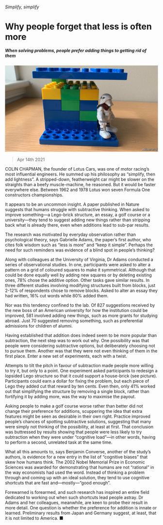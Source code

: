 ###### Simplify, simplify

# Why people forget that less is often more 

##### When solving problems, people prefer adding things to getting rid of them 

![image](images/20210417_stp001.jpg) 

> Apr 14th 2021 

COLIN CHAPMAN, the founder of Lotus Cars, was one of motor racing’s most influential engineers. He summed up his philosophy as “simplify, then add lightness”. A stripped-down, featherweight car might be slower on the straights than a beefy muscle-machine, he reasoned. But it would be faster everywhere else. Between 1962 and 1978 Lotus won seven Formula One constructors championships.

It appears to be an uncommon insight. A paper published in Nature suggests that humans struggle with subtractive thinking. When asked to improve something—a Lego-brick structure, an essay, a golf course or a university—they tend to suggest adding new things rather than stripping back what is already there, even when additions lead to sub-par results.


The research was motivated by everyday observation rather than psychological theory, says Gabrielle Adams, the paper’s first author, who cites folk wisdom such as “less is more” and “keep it simple”. Perhaps the need for such reminders was evidence of a blind spot in people’s thinking?

Along with colleagues at the University of Virginia, Dr Adams conducted a series of observational studies. In one, participants were asked to alter a pattern on a grid of coloured squares to make it symmetrical. Although that could be done equally well by adding new squares or by deleting existing ones, 78% chose the additive option. Other tasks gave similar results. In three different studies involving modifying structures built from blocks, just 2-12% of respondents chose to remove blocks. Asked to alter an essay they had written, 16% cut words while 80% added them.

Nor was this tendency confined to the lab. Of 827 suggestions received by the new boss of an American university for how the institution could be improved, 581 involved adding new things, such as more grants for studying abroad. Just 70 suggested removing something, such as preferential admissions for children of alumni.

Having established that addition does indeed seem to be more popular than subtraction, the next step was to work out why. One possibility was that people were considering subtractive options, but deliberately choosing not to pursue them. Another was that they were not even thinking of them in the first place. Enter a new set of experiments, each with a twist.

Attempts to tilt the pitch in favour of subtraction made people more willing to try it, but only to a point. One experiment asked participants to redesign a lopsided Lego structure so that it could support a house-brick (see picture). Participants could earn a dollar for fixing the problem, but each piece of Lego they added cut that reward by ten cents. Even then, only 41% worked out that simplifying the structure by removing a single block, rather than fortifying it by adding more, was the way to maximise the payout.

Asking people to make a golf course worse rather than better did not change their preference for additions, scuppering the idea that extra features might be seen as desirable in their own right. Practice improved people’s chances of spotting subtractive solutions, suggesting that many were simply not thinking of the possibility, at least at first. That conclusion was buttressed by results showing that people were less likely to try subtraction when they were under “cognitive load”—in other words, having to perform a second, unrelated task at the same time.

What all this amounts to, says Benjamin Converse, another of the study’s authors, is evidence for a new entry in the list of “cognitive biases” that skew how humans think. The 2002 Nobel Memorial Prize in Economic Sciences was awarded for demonstrating that humans are not “rational” in the way economists had used the word. Instead of thinking a problem through and coming up with an ideal solution, they tend to use cognitive shortcuts that are fast and—mostly—“good enough”.

Forewarned is forearmed, and such research has inspired an entire field dedicated to working out when such shortcuts lead people astray. Dr Adams and her colleagues, meanwhile, are keen to probe their result in more detail. One question is whether the preference for addition is innate or learned. Preliminary results from Japan and Germany suggest, at least, that it is not limited to America. ■

